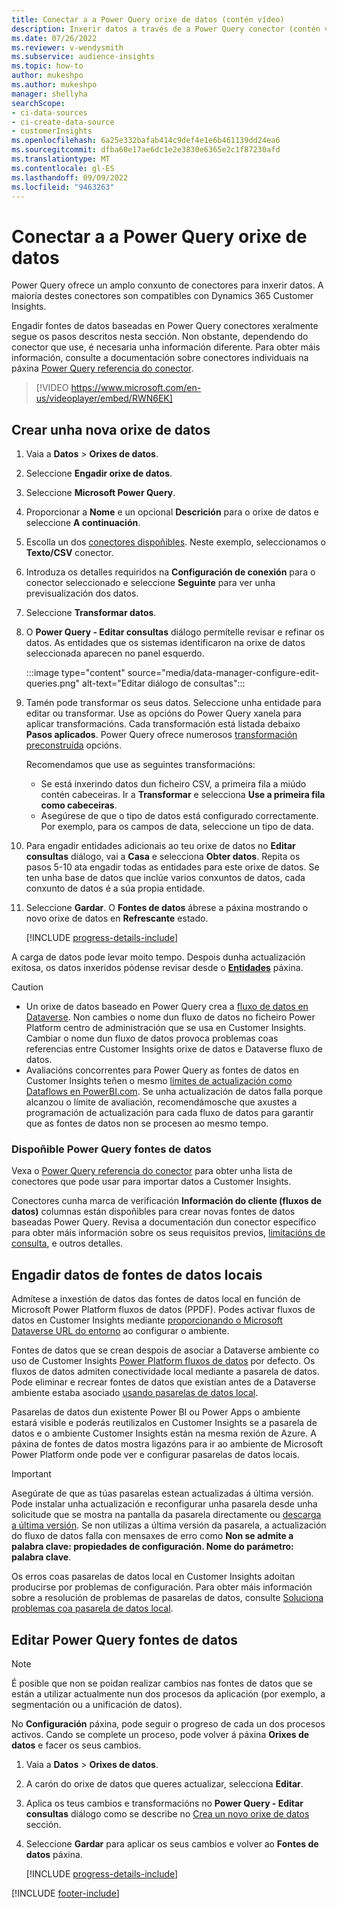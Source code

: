 ```yaml
---
title: Conectar a a Power Query orixe de datos (contén vídeo)
description: Inxerir datos a través de a Power Query conector (contén vídeo).
ms.date: 07/26/2022
ms.reviewer: v-wendysmith
ms.subservice: audience-insights
ms.topic: how-to
author: mukeshpo
ms.author: mukeshpo
manager: shellyha
searchScope:
- ci-data-sources
- ci-create-data-source
- customerInsights
ms.openlocfilehash: 6a25e332bafab414c9def4e1e6b461139dd24ea6
ms.sourcegitcommit: dfba60e17ae6dc1e2e3830e6365e2c1f87230afd
ms.translationtype: MT
ms.contentlocale: gl-ES
ms.lasthandoff: 09/09/2022
ms.locfileid: "9463263"
---
```

# <a name="connect-to-a-power-query-data-source"></a>Conectar a a Power Query orixe de datos

Power Query ofrece un amplo conxunto de conectores para inxerir datos. A maioría destes conectores son compatibles con Dynamics 365 Customer Insights.

Engadir fontes de datos baseadas en Power Query conectores xeralmente segue os pasos descritos nesta sección. Non obstante, dependendo do conector que use, é necesaria unha información diferente. Para obter máis información, consulte a documentación sobre conectores individuais na páxina [Power Query referencia do conector](/power-query/connectors/).

> [!VIDEO https://www.microsoft.com/en-us/videoplayer/embed/RWN6EK]

## <a name="create-a-new-data-source"></a>Crear unha nova orixe de datos

1. Vaia a **Datos** > **Orixes de datos**.

1. Seleccione **Engadir orixe de datos**.

1. Seleccione **Microsoft Power Query**.

1. Proporcionar a **Nome** e un opcional **Descrición** para o orixe de datos e seleccione **A continuación**.

1. Escolla un dos [conectores dispoñibles](#available-power-query-data-sources). Neste exemplo, seleccionamos o **Texto/CSV** conector.

1. Introduza os detalles requiridos na **Configuración de conexión** para o conector seleccionado e seleccione **Seguinte** para ver unha previsualización dos datos.

1. Seleccione **Transformar datos**.

1. O **Power Query - Editar consultas** diálogo permítelle revisar e refinar os datos. As entidades que os sistemas identificaron na orixe de datos seleccionada aparecen no panel esquerdo.

   :::image type="content" source="media/data-manager-configure-edit-queries.png" alt-text="Editar diálogo de consultas":::

1. Tamén pode transformar os seus datos. Seleccione unha entidade para editar ou transformar. Use as opcións do Power Query xanela para aplicar transformacións. Cada transformación está listada debaixo **Pasos aplicados**. Power Query ofrece numerosos [transformación preconstruída](/power-query/power-query-what-is-power-query#transformations) opcións.

   Recomendamos que use as seguintes transformacións:

   - Se está inxerindo datos dun ficheiro CSV, a primeira fila a miúdo contén cabeceiras. Ir a **Transformar** e selecciona **Use a primeira fila como cabeceiras**.
   - Asegúrese de que o tipo de datos está configurado correctamente. Por exemplo, para os campos de data, seleccione un tipo de data.

1. Para engadir entidades adicionais ao teu orixe de datos no **Editar consultas** diálogo, vai a **Casa** e selecciona **Obter datos**. Repita os pasos 5-10 ata engadir todas as entidades para este orixe de datos. Se ten unha base de datos que inclúe varios conxuntos de datos, cada conxunto de datos é a súa propia entidade.

1. Seleccione **Gardar**. O **Fontes de datos** ábrese a páxina mostrando o novo orixe de datos en **Refrescante** estado.

   [!INCLUDE [progress-details-include](includes/progress-details-pane.md)]

A carga de datos pode levar moito tempo. Despois dunha actualización exitosa, os datos inxeridos pódense revisar desde o [**Entidades**](entities.md) páxina.

> [!CAUTION]
>
> - Un orixe de datos baseado en Power Query crea a [fluxo de datos en Dataverse](/power-query/dataflows/overview-dataflows-across-power-platform-dynamics-365). Non cambies o nome dun fluxo de datos no ficheiro Power Platform centro de administración que se usa en Customer Insights. Cambiar o nome dun fluxo de datos provoca problemas coas referencias entre Customer Insights orixe de datos e Dataverse fluxo de datos.
> - Avaliacións concorrentes para Power Query as fontes de datos en Customer Insights teñen o mesmo [límites de actualización como Dataflows en PowerBI.com](/power-query/power-query-online-limits#refresh-limits). Se unha actualización de datos falla porque alcanzou o límite de avaliación, recomendámosche que axustes a programación de actualización para cada fluxo de datos para garantir que as fontes de datos non se procesen ao mesmo tempo.

### <a name="available-power-query-data-sources"></a>Dispoñible Power Query fontes de datos

Vexa o [Power Query referencia do conector](/power-query/connectors/) para obter unha lista de conectores que pode usar para importar datos a Customer Insights.

Conectores cunha marca de verificación **Información do cliente (fluxos de datos)** columnas están dispoñibles para crear novas fontes de datos baseadas Power Query. Revisa a documentación dun conector específico para obter máis información sobre os seus requisitos previos, [limitacións de consulta](/power-query/power-query-online-limits), e outros detalles.

## <a name="add-data-from-on-premises-data-sources"></a>Engadir datos de fontes de datos locais

Admítese a inxestión de datos das fontes de datos local en función de Microsoft Power Platform fluxos de datos (PPDF). Podes activar fluxos de datos en Customer Insights mediante [proporcionando o Microsoft Dataverse URL do entorno](create-environment.md) ao configurar o ambiente.

Fontes de datos que se crean despois de asociar a Dataverse ambiente co uso de Customer Insights [Power Platform fluxos de datos](/power-query/dataflows/overview-dataflows-across-power-platform-dynamics-365) por defecto. Os fluxos de datos admiten conectividade local mediante a pasarela de datos. Pode eliminar e recrear fontes de datos que existían antes de a Dataverse ambiente estaba asociado [usando pasarelas de datos local](/data-integration/gateway/service-gateway-app).

Pasarelas de datos dun existente Power BI ou Power Apps o ambiente estará visible e poderás reutilizalos en Customer Insights se a pasarela de datos e o ambiente Customer Insights están na mesma rexión de Azure. A páxina de fontes de datos mostra ligazóns para ir ao ambiente de Microsoft Power Platform onde pode ver e configurar pasarelas de datos locais.

> [!IMPORTANT]
> Asegúrate de que as túas pasarelas estean actualizadas á última versión. Pode instalar unha actualización e reconfigurar unha pasarela desde unha solicitude que se mostra na pantalla da pasarela directamente ou [descarga a última versión](https://powerapps.microsoft.com/downloads/). Se non utilizas a última versión da pasarela, a actualización do fluxo de datos falla con mensaxes de erro como **Non se admite a palabra clave: propiedades de configuración. Nome do parámetro: palabra clave**.
>
> Os erros coas pasarelas de datos local en Customer Insights adoitan producirse por problemas de configuración. Para obter máis información sobre a resolución de problemas de pasarelas de datos, consulte [Soluciona problemas coa pasarela de datos local](/data-integration/gateway/service-gateway-tshoot).

## <a name="edit-power-query-data-sources"></a>Editar Power Query fontes de datos

> [!NOTE]
> É posible que non se poidan realizar cambios nas fontes de datos que se están a utilizar actualmente nun dos procesos da aplicación (por exemplo, a segmentación ou a unificación de datos).
>
> No **Configuración** páxina, pode seguir o progreso de cada un dos procesos activos. Cando se complete un proceso, pode volver á páxina **Orixes de datos** e facer os seus cambios.

1. Vaia a **Datos** > **Orixes de datos**.

1. A carón do orixe de datos que queres actualizar, selecciona **Editar**.

1. Aplica os teus cambios e transformacións no **Power Query - Editar consultas** diálogo como se describe no [Crea un novo orixe de datos](#create-a-new-data-source) sección.

1. Seleccione **Gardar** para aplicar os seus cambios e volver ao **Fontes de datos** páxina.

   [!INCLUDE [progress-details-include](includes/progress-details-pane.md)]

[!INCLUDE [footer-include](includes/footer-banner.md)]
